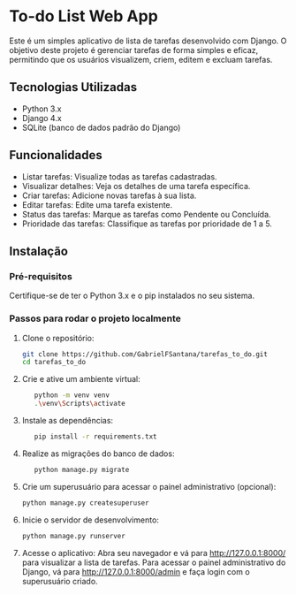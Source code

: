 # To-do List Web App
Este é um simples aplicativo de lista de tarefas desenvolvido com Django. O objetivo deste projeto é gerenciar tarefas de forma simples e eficaz, permitindo que os usuários visualizem, criem, editem e excluam tarefas.

## Tecnologias Utilizadas
- Python 3.x
- Django 4.x
- SQLite (banco de dados padrão do Django)

## Funcionalidades
- Listar tarefas: Visualize todas as tarefas cadastradas.
- Visualizar detalhes: Veja os detalhes de uma tarefa específica.
- Criar tarefas: Adicione novas tarefas à sua lista.
- Editar tarefas: Edite uma tarefa existente.
- Status das tarefas: Marque as tarefas como Pendente ou Concluída.
- Prioridade das tarefas: Classifique as tarefas por prioridade de 1 a 5.

## Instalação

### Pré-requisitos
Certifique-se de ter o Python 3.x e o pip instalados no seu sistema.

### Passos para rodar o projeto localmente
1. Clone o repositório:
   ```bash
   git clone https://github.com/GabrielFSantana/tarefas_to_do.git
   cd tarefas_to_do
2. Crie e ative um ambiente virtual:
   ```bash
      python -m venv venv
      .\venv\Scripts\activate
3. Instale as dependências:
   ```bash
      pip install -r requirements.txt
4. Realize as migrações do banco de dados:
   ```bash
      python manage.py migrate
5. Crie um superusuário para acessar o painel administrativo (opcional):
   ```bash
   python manage.py createsuperuser
6. Inicie o servidor de desenvolvimento:
   ```bash
   python manage.py runserver
7. Acesse o aplicativo:
Abra seu navegador e vá para http://127.0.0.1:8000/ para visualizar a lista de tarefas.
Para acessar o painel administrativo do Django, vá para http://127.0.0.1:8000/admin e faça login com o superusuário criado.
